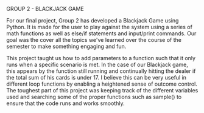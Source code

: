 GROUP 2 - BLACKJACK GAME

For our final project, Group 2 has developed a Blackjack Game using Python. It is made for the user to play against the system using a series of math
functions as well as else/if statements and input/print commands. Our goal was the cover all the topics we've learned over the course of the semester 
to make something engaging and fun. 

This project taught us how to add parameters to a function such that it only runs when a specific scenario is met. In the case of our Blackjack game,
this appears by the function still running and continually hitting the dealer if the total sum of his cards is under 17. I believe this can be very
useful in different loop functions by enabling a heightened sense of outcome control. The toughest part of this project was keeping track of the different variables used and searching some of the proper functions such as sample() to ensure that the code runs and works smoothly. 
